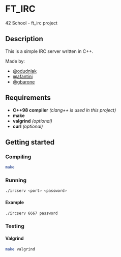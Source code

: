 # FT_IRC

42 School - ft_irc project

## Description

This is a simple IRC server written in C++.

Made by:

- [@odudniak](https://profile.intra.42.fr/users/odudniak)
- [@afantini](https://profile.intra.42.fr/users/afantini)
- [@gbarone](https://profile.intra.42.fr/users/gbarone)

## Requirements

- **C++98 compiler** _(clang++ is used in this project)_
- **make**
- **valgrind** _(optional)_
- **curl** _(optional)_

## Getting started

### Compiling

```bash
make
```

### Running

```bash
./ircserv <port> <password>
```

#### Example

```bash
./ircserv 6667 password
```

### Testing

#### Valgrind

```bash
make valgrind
```

